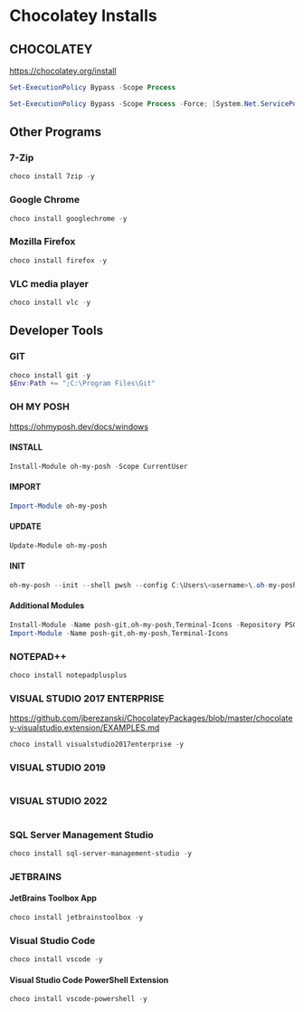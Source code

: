 # Chocolatey Installs

## CHOCOLATEY

https://chocolatey.org/install

``` powershell
Set-ExecutionPolicy Bypass -Scope Process
```

``` powershell
Set-ExecutionPolicy Bypass -Scope Process -Force; [System.Net.ServicePointManager]::SecurityProtocol = [System.Net.ServicePointManager]::SecurityProtocol -bor 3072; iex ((New-Object System.Net.WebClient).DownloadString('https://community.chocolatey.org/install.ps1'))
```

## Other Programs

### 7-Zip
``` powershell
choco install 7zip -y
```

### Google Chrome
``` powershell
choco install googlechrome -y
```

### Mozilla Firefox
``` powershell
choco install firefox -y
```

### VLC media player
``` powershell
choco install vlc -y
```

## Developer Tools

### GIT

``` powershell
choco install git -y
$Env:Path += ";C:\Program Files\Git"
```

### OH MY POSH

https://ohmyposh.dev/docs/windows

#### INSTALL
``` powershell
Install-Module oh-my-posh -Scope CurrentUser
```

#### IMPORT
``` powershell
Import-Module oh-my-posh
```

#### UPDATE
``` powershell
Update-Module oh-my-posh
```

#### INIT
``` powershell
oh-my-posh --init --shell pwsh --config C:\Users\<username>\.oh-my-posh\themes\nordtron.omp.json | Invoke-Expression
```

#### Additional Modules
``` powershell
Install-Module -Name posh-git,oh-my-posh,Terminal-Icons -Repository PSGallery
Import-Module -Name posh-git,oh-my-posh,Terminal-Icons
```

### NOTEPAD++

``` powershell
choco install notepadplusplus
```

### VISUAL STUDIO 2017 ENTERPRISE

https://github.com/jberezanski/ChocolateyPackages/blob/master/chocolatey-visualstudio.extension/EXAMPLES.md

``` powershell
choco install visualstudio2017enterprise -y
```

### VISUAL STUDIO 2019
``` powershell

```

### VISUAL STUDIO 2022
``` powershell

```

### SQL Server Management Studio
``` powershell
choco install sql-server-management-studio -y
```

### JETBRAINS

#### JetBrains Toolbox App
``` powershell
choco install jetbrainstoolbox -y
```

### Visual Studio Code

``` powershell
choco install vscode -y
```

#### Visual Studio Code PowerShell Extension
``` powershell
choco install vscode-powershell -y
```

